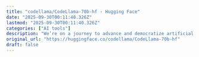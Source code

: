```yaml
---
title: "codellama/CodeLlama-70b-hf · Hugging Face"
date: "2025-09-30T00:11:40.326Z"
lastmod: "2025-09-30T00:11:40.326Z"
categories: ["AI tools"]
description: "We’re on a journey to advance and democratize artificial intelligence through open source and open science."
original_url: "https://huggingface.co/codellama/CodeLlama-70b-hf"
draft: false
---
```

